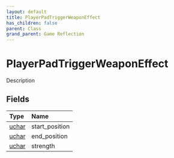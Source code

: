 ```yaml
---
layout: default
title: PlayerPadTriggerWeaponEffect
has_children: false
parent: Class
grand_parent: Game Reflection
---
```

# PlayerPadTriggerWeaponEffect
Description 

## Fields

| Type | Name |
|:----------|:--------------|
| [uchar](/riftbreaker-wiki/docs/game-reflection/enums/uchar/) | start_position |
| [uchar](/riftbreaker-wiki/docs/game-reflection/enums/uchar/) | end_position |
| [uchar](/riftbreaker-wiki/docs/game-reflection/enums/uchar/) | strength |


